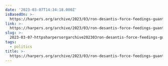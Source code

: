 ```yaml
---
date: '2023-03-07T14:34:18.000Z'
isBasedOn: >-
  https://harpers.org/archive/2023/03/ron-desantis-force-feedings-guantanamo-bay-laughing/
link: >-
  https://harpers.org/archive/2023/03/ron-desantis-force-feedings-guantanamo-bay-laughing/
slug: >-
  2023-03-07-httpsharpersorgarchive202303ron-desantis-force-feedings-guantanamo-bay-laughing
tags:
  - politics
title: >-
  https://harpers.org/archive/2023/03/ron-desantis-force-feedings-guantanamo-bay-laughing/
---
```


